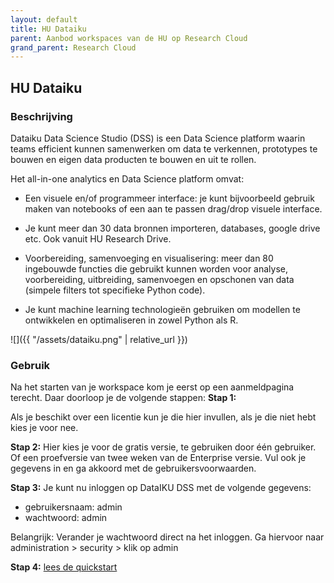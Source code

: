 ```yaml
---
layout: default
title: HU Dataiku
parent: Aanbod workspaces van de HU op Research Cloud
grand_parent: Research Cloud
---
```


## HU Dataiku

### Beschrijving
Dataiku Data Science Studio (DSS) is een Data Science platform waarin teams efficient kunnen samenwerken om data te verkennen, prototypes te bouwen en eigen data producten te bouwen en uit te rollen.

Het all-in-one analytics en Data Science platform omvat:

*   Een visuele en/of programmeer interface: je kunt bijvoorbeeld gebruik maken van notebooks of een aan te passen drag/drop visuele interface.

*   Je kunt meer dan 30 data bronnen importeren, databases, google drive etc. Ook vanuit HU Research Drive. 

*   Voorbereiding, samenvoeging en visualisering: meer dan 80 ingebouwde functies die gebruikt kunnen worden voor analyse, voorbereiding, uitbreiding, samenvoegen en opschonen van data (simpele filters tot specifieke Python code).

*   Je kunt machine learning technologieën gebruiken om modellen te ontwikkelen en optimaliseren in zowel Python als R.

![]({{ "/assets/dataiku.png" | relative_url }})

### Gebruik

Na het starten van je workspace kom je eerst op een aanmeldpagina terecht. Daar doorloop je de volgende stappen:
**Stap 1:**

Als je beschikt over een licentie kun je die hier invullen, als je die niet hebt kies je voor nee. 

**Stap 2:**
Hier kies je voor de gratis versie, te gebruiken door één gebruiker. Of een proefversie van twee weken van de Enterprise versie. Vul ook je gegevens in en ga akkoord met de gebruikersvoorwaarden. 

**Stap 3:**
Je kunt nu inloggen op DataIKU DSS met de volgende gegevens: 
- gebruikersnaam: admin
- wachtwoord: admin

Belangrijk: Verander je wachtwoord direct na het inloggen. Ga hiervoor naar administration >  security > klik op admin

**Stap 4:**
[lees de quickstart](https://knowledge.dataiku.com/latest/courses/basics/create-project/create-your-project.html)